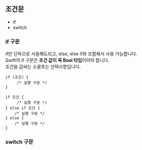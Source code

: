 ## 조건문
* if
* switch

### if 구문
if만 단독으로 사용해도되고, else, else if와 조합해서 사용 가능합니다.  
Swift의 if 구문은 **조건 값이 꼭 Bool 타입**이어야 합니다.  
조건을 감싸는 소괄호는 선택사항입니다.

~~~Swift~~~
if (조건) {
     /* 실행 구문 */
}

if 조건 {
     /* 실행 구문 */
} else if 조건 {
    /* 실행 구문 */
} else {
    /* 실행 구문 */
}
~~~

### switch 구문

